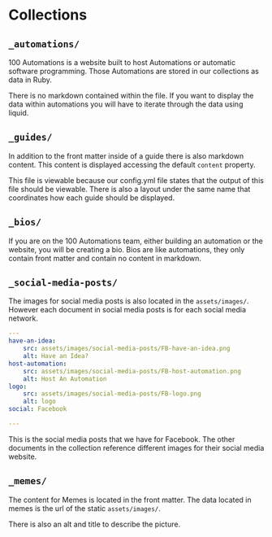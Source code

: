 # Collections

## `_automations/`

100 Automations is a website built to host Automations or automatic software programming.
Those Automations are stored in our collections as data in Ruby.

There is no markdown contained within the file.
If you want to display the data within automations you will have to iterate through the data using liquid.

## `_guides/`

In addition to the front matter inside of a guide there is also markdown content.
This content is displayed accessing the default `content` property.

This file is viewable because our config.yml file states that the output of this file should be viewable.
There is also a layout under the same name that coordinates how each guide should be displayed.

## `_bios/`

If you are on the 100 Automations team, either building an automation or the website, you will be creating a bio.
Bios are like automations, they only contain front matter and contain no content in markdown.

## `_social-media-posts/`

The images for social media posts is also located in the `assets/images/`.
However each document in social media posts is for each social media network.

```yml
---
have-an-idea: 
    src: assets/images/social-media-posts/FB-have-an-idea.png
    alt: Have an Idea?
host-automation: 
    src: assets/images/social-media-posts/FB-host-automation.png
    alt: Host An Automation
logo: 
    src: assets/images/social-media-posts/FB-logo.png
    alt: logo
social: Facebook

---

```

This is the social media posts that we have for Facebook.
The other documents in the collection reference different images for their social media website.

## `_memes/`

The content for Memes is located in the front matter.
The data located in memes is the url of the static `assets/images/`.

There is also an alt and title to describe the picture.
